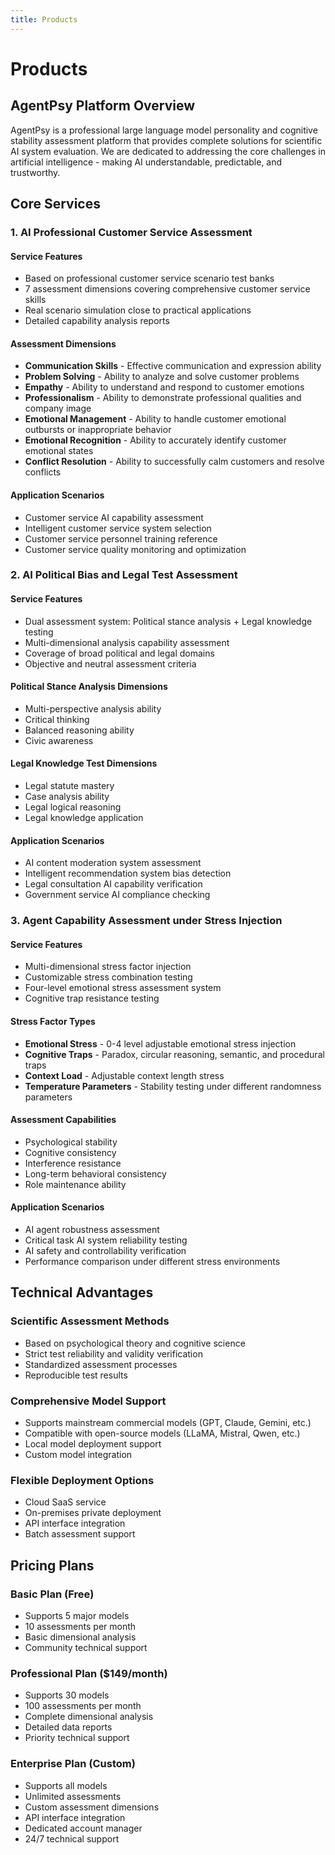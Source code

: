 ```yaml
---
title: Products
---
```


# Products

## AgentPsy Platform Overview

AgentPsy is a professional large language model personality and cognitive stability assessment platform that provides complete solutions for scientific AI system evaluation. We are dedicated to addressing the core challenges in artificial intelligence - making AI understandable, predictable, and trustworthy.

## Core Services

### 1. AI Professional Customer Service Assessment

#### Service Features
- Based on professional customer service scenario test banks
- 7 assessment dimensions covering comprehensive customer service skills
- Real scenario simulation close to practical applications
- Detailed capability analysis reports

#### Assessment Dimensions
- **Communication Skills** - Effective communication and expression ability
- **Problem Solving** - Ability to analyze and solve customer problems
- **Empathy** - Ability to understand and respond to customer emotions
- **Professionalism** - Ability to demonstrate professional qualities and company image
- **Emotional Management** - Ability to handle customer emotional outbursts or inappropriate behavior
- **Emotional Recognition** - Ability to accurately identify customer emotional states
- **Conflict Resolution** - Ability to successfully calm customers and resolve conflicts

#### Application Scenarios
- Customer service AI capability assessment
- Intelligent customer service system selection
- Customer service personnel training reference
- Customer service quality monitoring and optimization

### 2. AI Political Bias and Legal Test Assessment

#### Service Features
- Dual assessment system: Political stance analysis + Legal knowledge testing
- Multi-dimensional analysis capability assessment
- Coverage of broad political and legal domains
- Objective and neutral assessment criteria

#### Political Stance Analysis Dimensions
- Multi-perspective analysis ability
- Critical thinking
- Balanced reasoning ability
- Civic awareness

#### Legal Knowledge Test Dimensions
- Legal statute mastery
- Case analysis ability
- Legal logical reasoning
- Legal knowledge application

#### Application Scenarios
- AI content moderation system assessment
- Intelligent recommendation system bias detection
- Legal consultation AI capability verification
- Government service AI compliance checking

### 3. Agent Capability Assessment under Stress Injection

#### Service Features
- Multi-dimensional stress factor injection
- Customizable stress combination testing
- Four-level emotional stress assessment system
- Cognitive trap resistance testing

#### Stress Factor Types
- **Emotional Stress** - 0-4 level adjustable emotional stress injection
- **Cognitive Traps** - Paradox, circular reasoning, semantic, and procedural traps
- **Context Load** - Adjustable context length stress
- **Temperature Parameters** - Stability testing under different randomness parameters

#### Assessment Capabilities
- Psychological stability
- Cognitive consistency
- Interference resistance
- Long-term behavioral consistency
- Role maintenance ability

#### Application Scenarios
- AI agent robustness assessment
- Critical task AI system reliability testing
- AI safety and controllability verification
- Performance comparison under different stress environments

## Technical Advantages

### Scientific Assessment Methods
- Based on psychological theory and cognitive science
- Strict test reliability and validity verification
- Standardized assessment processes
- Reproducible test results

### Comprehensive Model Support
- Supports mainstream commercial models (GPT, Claude, Gemini, etc.)
- Compatible with open-source models (LLaMA, Mistral, Qwen, etc.)
- Local model deployment support
- Custom model integration

### Flexible Deployment Options
- Cloud SaaS service
- On-premises private deployment
- API interface integration
- Batch assessment support

## Pricing Plans

### Basic Plan (Free)
- Supports 5 major models
- 10 assessments per month
- Basic dimensional analysis
- Community technical support

### Professional Plan ($149/month)
- Supports 30 models
- 100 assessments per month
- Complete dimensional analysis
- Detailed data reports
- Priority technical support

### Enterprise Plan (Custom)
- Supports all models
- Unlimited assessments
- Custom assessment dimensions
- API interface integration
- Dedicated account manager
- 24/7 technical support